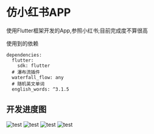 # 仿小红书APP

使用Flutter框架开发的App,参照小红书;目前完成度不算很高

使用到的依赖
```
dependencies:
  flutter:
    sdk: flutter
  # 瀑布流插件
  waterfall_flow: any
  # 随机英文单词
  english_words: ^3.1.5
```

## 开发进度图
![test](http://106.52.133.67:9400/apk/red-book/Screenshot_2020-08-19-22-36-18-83.jpg?imageView/2/w/200/q/200)
![test](http://106.52.133.67:9400/apk/red-book/Screenshot_2020-08-19-22-36-08-74.jpg?imageView/2/w/200/q/200)
![test](http://106.52.133.67:9400/apk/red-book/Screenshot_2020-08-19-22-27-21-49_e32fde562e780b7.jpg?imageView/2/w/200/q/200)
![test](http://106.52.133.67:9400/apk/red-book/Screenshot_2020-08-19-22-27-14-18_e32fde562e780b7.jpg?imageView/2/w/200/q/200)
